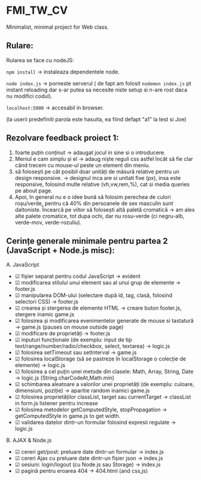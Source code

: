 # FMI_TW_CV

Minimalist, minimal project for Web class.

## Rulare:
Rularea se face cu nodeJS:

`npm install` -> instaleaza dependentele node.

`node index.js` -> porneste serverul ( de fapt am folosit `nodemon index.js` pt instant reloading dar s-ar putea sa necesite niste setup si n-are rost daca nu modifici codul).

`localhost:5000` -> accesabil in browser.

(la userii predefiniti parola este hasuita, ea fiind defapt "a1" la test si Joe)


## Rezolvare feedback proiect 1:

1. foarte puțin conținut -> adaugat jocul in sine si o introducere.
2. Meniul e cam simplu și el -> adaug niște reguli css astfel încât să fie clar când trecem cu mouse-ul peste un element din meniu. 
3. să folosești pe cât posibil doar unități de măsură relative pentru un design responsive. -> designul inca are si unitati fixe (px), insa este responsive, folosind multe relative (vh,vw,rem,%), cat si media queries pe about page.
4. Apoi, în general nu e o idee bună să folosim perechea de culori roșu/verde, pentru că 40% din persoanele de sex masculin sunt daltoniste. Încearcă pe viitor să folosești altă paletă cromatică -> am ales alte palete cromatice, tot dupa ochi, dar nu rosu-verde (ci negru-alb, verde-mov, verde-rozuliu).

## Cerințe generale minimale pentru partea 2 (JavaScript + Node.js misc):

A. JavaScript
- &#9745; fișier separat pentru codul JavaScript -> evident
- &#9745; modificarea stilului unui element sau al unui grup de elemente -> footer.js
- &#9745; manipularea DOM-ului (selectare după id, tag, clasă, folosind selectori CSS) -> footer.js
- &#9745; crearea și stergerea de elemente HTML -> creare buton footer.js, stergere inamic game.js
- &#9745; folosirea și modificarea evenimentelor generate de mouse si tastatură -> game.js (pauses on mouse outside page)
- &#9745; modificare de proprietăți -> footer.js
- &#9745; inputuri funcționale (de exemplu: input de tip text/range/number/radio/checkbox, select, textarea) -> logic.js
- &#9745; folosirea setTimeout sau setInterval -> game.js
- &#9745; folosirea localStorage (să se pastreze în localStorage o colecție de elemente) -> logic.js
- &#9745; folosirea a cel puțin unei metode din clasele: Math, Array, String, Date -> logic.js (String.charCodeAt,Math.min)
- &#9745; schimbarea aleatoare a valorilor unei proprietăți (de exemplu: culoare, dimensiuni, poziție) -> aparitie random inamici game.js
- &#9745; folosirea proprietăților classList, target sau currentTarget -> classList in form.js listener pentru increase
- &#9745; folosirea metodelor getComputedStyle, stopPropagation -> getComputedStyle in game.js to get width.
- &#9745; validarea datelor dintr-un formular folosind expresii regulate -> logic.js

B. AJAX & Node.js
- &#9745; cereri get/post: preluare date dintr-un formular -> index.js
- &#9745; cereri Ajax cu preluare date dintr-un fișier json -> index.js
- &#9745; sesiuni: login/logout (cu Node.js sau Storage) -> index.js
- &#9745; pagină pentru eroarea 404 -> 404.html (and css,js)